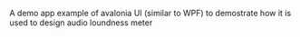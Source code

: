 A demo app example of avalonia UI (similar to WPF) to demostrate how it is used to design audio loundness meter

